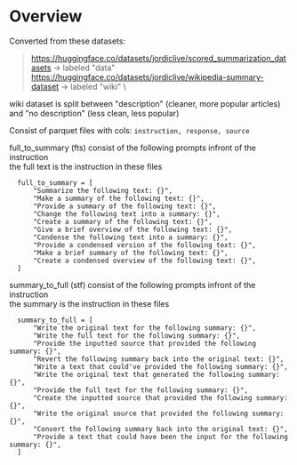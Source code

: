 # Overview

Converted from these datasets:
> https://huggingface.co/datasets/jordiclive/scored_summarization_datasets -> labeled "data" \
> https://huggingface.co/datasets/jordiclive/wikipedia-summary-dataset -> labeled "wiki" \

wiki dataset is split between "description" (cleaner, more popular articles) and "no description" (less clean, less popular)

Consist of parquet files with cols: `instruction, response, source`

full_to_summary (fts) consist of the following prompts infront of the instruction \
the full text is the instruction in these files
```
  full_to_summary = [
      "Summarize the following text: {}",
      "Make a summary of the following text: {}",
      "Provide a summary of the following text: {}",
      "Change the following text into a summary: {}",
      "Create a summary of the following text: {}",
      "Give a brief overview of the following text: {}",
      "Condense the following text into a summary: {}",
      "Provide a condensed version of the following text: {}",
      "Make a brief summary of the following text: {}",
      "Create a condensed overview of the following text: {}",
  ]
```

summary_to_full (stf) consist of the following prompts infront of the instruction \
the summary is the instruction in these files
```
  summary_to_full = [
      "Write the original text for the following summary: {}",
      "Write the full text for the following summary: {}",
      "Provide the inputted source that provided the following summary: {}",
      "Revert the following summary back into the original text: {}",
      "Write a text that could've provided the following summary: {}",
      "Write the original text that generated the following summary: {}",
      "Provide the full text for the following summary: {}",
      "Create the inputted source that provided the following summary: {}",
      "Write the original source that provided the following summary: {}",
      "Convert the following summary back into the original text: {}",
      "Provide a text that could have been the input for the following summary: {}",
  ]
```